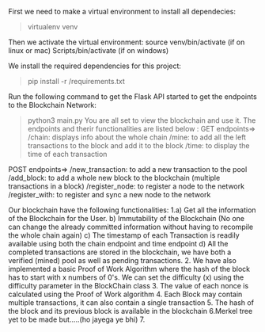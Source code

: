
First we need to make a virtual environment to install all dependecies:
>virtualenv venv

Then we activate the virtual environment:
source venv/bin/activate    (if on linux or mac)
Scripts/bin/activate        (if on windows)

We install the required dependencies for this project:
>pip install -r /requirements.txt

Run the following command to get the Flask API started to get the endpoints to the Blockchain Network:
>python3 main.py
You are all set to view the blockchain and use it.
The endpoints and therir functionalities are listed below :
GET endpoints=>
/chain: displays info about the whole chain
/mine:  to add all the left transactions to the block and add it to the block
/time:  to display the time of each transaction
                                
                



POST endpoints=>
/new_transaction: to add a new transaction to the pool
/add_block:       to add a whole new block to the blockchain (multiple transactions in a block)
/register_node:   to register a node to the network
/register_with:   to register and sync a new node to the network
                

                



                
Our blockchain have the following functionalities:
1.a) Get all the information of the Blockchain for the User.
  b) Immutability of the Blockchain (No one can change the already committed information without having to recompile the whole chain again)
  c) The timestamp of each Transaction is readily available using both the chain endpoint and time endpoint
  d) All the completed transactions are stored in the blockchain, we have both a verified (mined) pool as well as pending transactions.
2. We have also implemented a basic Proof of Work Algorithm where the hash of the block has to start with x numbers of 0's. We can set the difficulty (x) using the difficulty parameter in the BlockChain class
3. The value of each nonce is calculated using the Proof of Work algorithm
4. Each Block may contain multiple transactions, it can also contain a single transaction
5. The hash of the block and its previous block is available in the blockchain
6.Merkel tree yet to be made but.....(ho jayega ye bhi)
7.